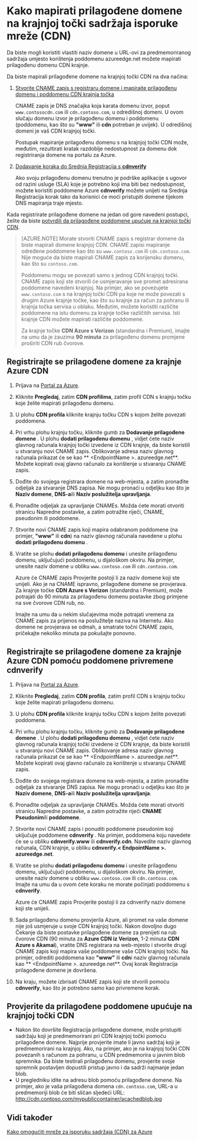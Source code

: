 <properties
     pageTitle="Upute za mapiranje Azure isporuku sadržaja (CDN) mrežni sadržaj prilagođenu domenu | Microsoft Azure"
     description="U ovoj se temi Demonstracija mapiranje CDN sadržaj prilagođene domene."
     services="cdn"
     documentationCenter=""
     authors="camsoper"
     manager="erikre"
     editor=""/>
<tags
     ms.service="cdn"
     ms.workload="media"
     ms.tgt_pltfrm="na"
     ms.devlang="na"
     ms.topic="article"
    ms.date="07/28/2016"
     ms.author="casoper"/>

# <a name="how-to-map-custom-domain-to-content-delivery-network-cdn-endpoint"></a>Kako mapirati prilagođene domene na krajnjoj točki sadržaja isporuke mreže (CDN)
Da biste mogli koristiti vlastiti naziv domene u URL-ovi za predmemoriranog sadržaja umjesto korištenja poddomenu azureedge.net možete mapirati prilagođenu domenu CDN krajnje.

Da biste mapirali prilagođene domene na krajnjoj točki CDN na dva načina:

1. [Stvorite CNAME zapis s registraru domene i mapirajte prilagođenu domenu i poddomenu CDN krajnja točka](#register-a-custom-domain-for-an-azure-cdn-endpoint)

    CNAME zapis je DNS značajka koja karata domenu izvor, poput `www.contosocdn.com` ili `cdn.contoso.com`, u odredišnoj domeni. U ovom slučaju domenu izvor je prilagođenu domenu i poddomenu (poddomenu, kao što su **"www"** ili **cdn** potreban je uvijek). U odredišnoj domeni je vaš CDN krajnjoj točki.  

    Postupak mapiranje prilagođenu domenu s na krajnjoj točki CDN može, međutim, rezultirati kratak razdoblje nedostupnost za domenu dok registriranja domene na portalu za Azure.

2. [Dodavanje koraka do Srednja Registracija s **cdnverify**](#register-a-custom-domain-for-an-azure-cdn-endpoint-using-the-intermediary-cdnverify-subdomain)

    Ako svoju prilagođenu domenu trenutno je podrške aplikacije s ugovor od razini usluge (SLA) koje je potrebno koji ima biti bez nedostupnost, možete koristiti poddomene Azure **cdnverify** možete unijeti na Srednja Registracija korak tako da korisnici će moći pristupiti domene tijekom DNS mapiranja traje mjesto.  

Kada registrirate prilagođene domene na jedan od gore navedeni postupci, želite da biste [potvrdili da prilagođene poddomene upućuje na krajnjoj točki CDN](#verify-that-the-custom-subdomain-references-your-cdn-endpoint).

> [AZURE.NOTE] Morate stvoriti CNAME zapis s registrar domene da biste mapirali domene krajnjoj CDN. CNAME zapisi mapiranje određene poddomene kao što su `www.contoso.com` ili `cdn.contoso.com`. Nije moguće da biste mapirali CNAME zapis za korijensku domenu, kao što su `contoso.com`.
>    
> Poddomenu mogu se povezati samo s jednog CDN krajnjoj točki. CNAME zapis koji ste stvorili će usmjeravanje sve promet adresirana poddomene navedeni krajnjoj.  Na primjer, ako se povezujete `www.contoso.com` s na krajnjoj točki CDN pa koje ne može povezati s drugim Azure krajnje točke, kao što su krajnje za račun za pohranu ili krajnja točka servisa u oblaku. Međutim, možete koristiti različite poddomene na istu domenu za krajnje točke različitih servisa. Isti krajnje CDN možete mapirati različite poddomene.
>
> Za krajnje točke **CDN Azure s Verizon** (standardna i Premium), imajte na umu da je zauzima **90 minuta** za prilagođenu domenu promjene proširiti CDN rub čvorove.

## <a name="register-a-custom-domain-for-an-azure-cdn-endpoint"></a>Registrirajte se prilagođene domene za krajnje Azure CDN

1.  Prijava na [Portal za Azure](https://portal.azure.com/).
2.  Kliknite **Pregledaj**, zatim **CDN profilima**, zatim profil CDN s krajnju točku koje želite mapirati prilagođenu domenu.  
3.  U plohu **CDN profila** kliknite krajnju točku CDN s kojom želite povezati poddomena.
4.  Pri vrhu plohu krajnju točku, kliknite gumb za **Dodavanje prilagođene domene** .  U plohu **dodati prilagođenu domenu** , vidjet ćete naziv glavnog računala krajnjoj točki izvedene iz CDN krajnje, da biste koristili u stvaranju novi CNAME zapis. Oblikovanje adresa naziv glavnog računala prikazat će se kao ** &lt;EndpointName >. azureedge.net**.  Možete kopirati ovaj glavno računalo za korištenje u stvaranju CNAME zapis.  
5.  Dođite do svojega registrara domene na web-mjesta, a zatim pronađite odjeljak za stvaranje DNS zapisa. Ne mogu pronaći u odjeljku kao što je **Naziv domene**, **DNS-a**ili **Naziv poslužitelja upravljanja**.
6.  Pronađite odjeljak za upravljanje CNAMEs. Možda ćete morati otvoriti stranicu Napredne postavke, a zatim potražite riječi, CNAME, pseudonim ili poddomene.
7.  Stvorite novi CNAME zapis koji mapira odabranom poddomene (na primjer, **"www"** ili **cdn**) na naziv glavnog računala navedene u plohu **dodati prilagođenu domenu** .
8.  Vratite se plohu **dodati prilagođenu domenu** i unesite prilagođenu domenu, uključujući poddomenu, u dijaloškom okviru. Na primjer, unesite naziv domene u obliku `www.contoso.com` ili `cdn.contoso.com`.   

    Azure će CNAME zapis Provjerite postoji li za naziv domene koji ste unijeli. Ako je na CNAME ispravno, prilagođene domene se provjerava.  Za krajnje točke **CDN Azure s Verizon** (standardna i Premium), može potrajati do 90 minuta za prilagođenu domenu postavke zbog primjene na sve čvorove CDN rub, no.  

    Imajte na umu da u nekim slučajevima može potrajati vremena za CNAME zapis za prijenos na poslužitelje naziva na Internetu. Ako domene ne provjerava se odmah, a smatrate točni CNAME zapis, pričekajte nekoliko minuta pa pokušajte ponovno.


## <a name="register-a-custom-domain-for-an-azure-cdn-endpoint-using-the-intermediary-cdnverify-subdomain"></a>Registrirajte se prilagođene domene za krajnje Azure CDN pomoću poddomene privremene cdnverify  

1. Prijava na [Portal za Azure](https://portal.azure.com/).
2. Kliknite **Pregledaj**, zatim **CDN profila**, zatim profil CDN s krajnju točku koje želite mapirati prilagođenu domenu.  
3. U plohu **CDN profila** kliknite krajnju točku CDN s kojom želite povezati poddomena.
4. Pri vrhu plohu krajnju točku, kliknite gumb za **Dodavanje prilagođene domene** .  U plohu **dodati prilagođenu domenu** , vidjet ćete naziv glavnog računala krajnjoj točki izvedene iz CDN krajnje, da biste koristili u stvaranju novi CNAME zapis. Oblikovanje adresa naziv glavnog računala prikazat će se kao ** &lt;EndpointName >. azureedge.net**.  Možete kopirati ovaj glavno računalo za korištenje u stvaranju CNAME zapis.
5. Dođite do svojega registrara domene na web-mjesta, a zatim pronađite odjeljak za stvaranje DNS zapisa. Ne mogu pronaći u odjeljku kao što je **Naziv domene**, **DNS-a**ili **Naziv poslužitelja upravljanja**.
6. Pronađite odjeljak za upravljanje CNAMEs. Možda ćete morati otvoriti stranicu Napredne postavke, a zatim potražite riječi **CNAME** **Pseudonim**ili **poddomene**.
7. Stvorite novi CNAME zapis i ponuditi poddomene pseudonim koji uključuje poddomene **cdnverify** . Na primjer, poddomena koju navedete će se u obliku **cdnverify.www** ili **cdnverify.cdn**. Navedite naziv glavnog računala, CDN krajnje, u obliku **cdnverify.&lt; EndpointName >. azureedge.net**.
8. Vratite se plohu **dodati prilagođenu domenu** i unesite prilagođenu domenu, uključujući poddomenu, u dijaloškom okviru. Na primjer, unesite naziv domene u obliku `www.contoso.com` ili `cdn.contoso.com`. Imajte na umu da u ovom ćete koraku ne morate počinjati poddomenu s **cdnverify**.  

    Azure će CNAME zapis Provjerite postoji li za cdnverify naziv domene koji ste unijeli.
9. Sada prilagođenu domenu provjerila Azure, ali promet na vaše domene nije još usmjeruje u svoje CDN krajnjoj točki. Nakon dovoljno dugo Čekanje da biste postavke prilagođene domene za prenijeti na rub čvorove CDN (90 minuta za **Azure CDN iz Verizon**, 1-2 minuta **CDN Azure s Akamai**), vratite DNS registrara na web-mjesto i stvorite drugi CNAME zapis koji mapira vaše poddomene vaše CDN krajnjoj točki. Na primjer, odrediti poddomena kao **"www"** ili **cdn**i naziv glavnog računala kao ** &lt;EndpointName >. azureedge.net**. Ovaj korak Registracija prilagođene domene je dovršena.
10. Na kraju, možete izbrisati CNAME zapis koji ste stvorili pomoću **cdnverify**, kao što je potrebno samo kao privremene korak.  


## <a name="verify-that-the-custom-subdomain-references-your-cdn-endpoint"></a>Provjerite da prilagođene poddomene upućuje na krajnjoj točki CDN

- Nakon što dovršite Registracija prilagođene domene, može pristupiti sadržaju koji je predmemorirani pri CDN krajnjoj točki pomoću prilagođene domene.
Najprije provjerite imate li javno sadržaj koji je predmemorirani na krajnjoj. Ako, na primjer, ako je na krajnjoj točki CDN povezanih s računom za pohranu, u CDN predmemorira u javnim blob spremnika. Da biste testirali prilagođenu domenu, provjerite svoje spremnik postavljen dopustili pristup javno i da sadrži najmanje jedan blob.
- U pregledniku idite na adresu blob pomoću prilagođene domene. Na primjer, ako je vaša prilagođena domena `cdn.contoso.com`, URL-a u predmemoriji blob će biti sličan sljedeći URL: http://cdn.contoso.com/mypubliccontainer/acachedblob.jpg

## <a name="see-also"></a>Vidi također

[Kako omogućiti mreže za isporuku sadržaja (CDN) za Azure](./cdn-create-new-endpoint.md)  
